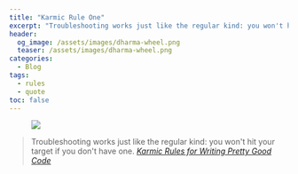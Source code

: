 ```yaml
---
title: "Karmic Rule One"
excerpt: "Troubleshooting works just like the regular kind: you won't hit your target if you don't have one. – Karmic Rules for Writing Pretty Good Code"
header:
  og_image: /assets/images/dharma-wheel.png
  teaser: /assets/images/dharma-wheel.png
categories:
  - Blog
tags:
  - rules
  - quote
toc: false
---
```


<figure class="align-left" style="margin-top: 10px; margin-bottom: 10px; width: 150px;">
    <img src="{{ site.url }}{{ site.baseurl }}/assets/images/dharma-wheel.png">
</figure>

> Troubleshooting works just like the regular kind: you won't hit your target if you don't have one.
> <cite><a href="https://github.com/karmaniverous/rules">Karmic Rules for Writing Pretty Good Code</a></cite>
